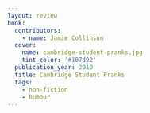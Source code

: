 ```yaml
---
layout: review
book:
  contributors:
    - name: Jamie Collinson
  cover:
    name: cambridge-student-pranks.jpg
    tint_color: '#107d92'
  publication_year: 2010
  title: Cambridge Student Pranks
  tags:
    - non-fiction
    - humour
---
```

